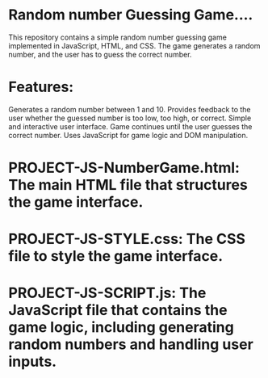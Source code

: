 # Random number Guessing Game....
This repository contains a simple random number guessing game implemented in JavaScript, HTML, and CSS. The game generates a random number, and the user has to guess the correct number.
# Features:
Generates a random number between 1 and 10.
Provides feedback to the user whether the guessed number is too low, too high, or correct.
Simple and interactive user interface.
Game continues until the user guesses the correct number.
Uses JavaScript for game logic and DOM manipulation.

# PROJECT-JS-NumberGame.html: The main HTML file that structures the game interface.
# PROJECT-JS-STYLE.css: The CSS file to style the game interface.
# PROJECT-JS-SCRIPT.js: The JavaScript file that contains the game logic, including generating random numbers and handling user inputs.

